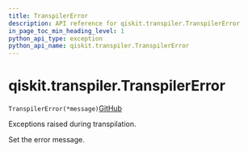 ```yaml
---
title: TranspilerError
description: API reference for qiskit.transpiler.TranspilerError
in_page_toc_min_heading_level: 1
python_api_type: exception
python_api_name: qiskit.transpiler.TranspilerError
---
```


# qiskit.transpiler.TranspilerError

<span id="qiskit.transpiler.TranspilerError" />

`TranspilerError(*message)`[GitHub](https://github.com/qiskit/qiskit/tree/stable/0.21/qiskit/transpiler/exceptions.py "view source code")

Exceptions raised during transpilation.

Set the error message.

